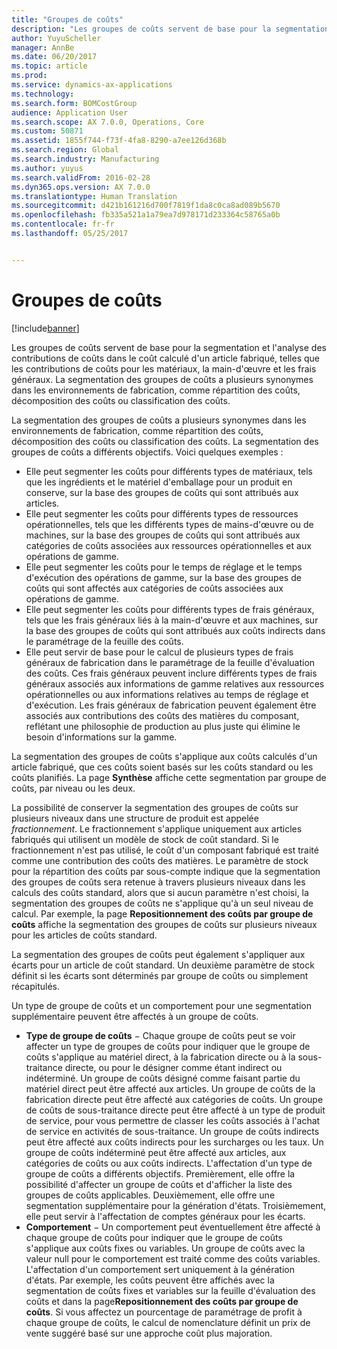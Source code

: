 ```yaml
---
title: "Groupes de coûts"
description: "Les groupes de coûts servent de base pour la segmentation et l'analyse des contributions de coûts dans le coût calculé d'un article fabriqué, telles que les contributions de coûts pour les matériaux, la main-d'œuvre et les frais généraux. La segmentation des groupes de coûts a plusieurs synonymes dans les environnements de fabrication, comme répartition des coûts, décomposition des coûts ou classification des coûts."
author: YuyuScheller
manager: AnnBe
ms.date: 06/20/2017
ms.topic: article
ms.prod: 
ms.service: dynamics-ax-applications
ms.technology: 
ms.search.form: BOMCostGroup
audience: Application User
ms.search.scope: AX 7.0.0, Operations, Core
ms.custom: 50871
ms.assetid: 1855f744-f73f-4fa8-8290-a7ee126d368b
ms.search.region: Global
ms.search.industry: Manufacturing
ms.author: yuyus
ms.search.validFrom: 2016-02-28
ms.dyn365.ops.version: AX 7.0.0
ms.translationtype: Human Translation
ms.sourcegitcommit: d421b161216d700f7819f1da8c0ca8ad089b5670
ms.openlocfilehash: fb335a521a1a79ea7d978171d233364c58765a0b
ms.contentlocale: fr-fr
ms.lasthandoff: 05/25/2017


---
```


# <a name="cost-groups"></a>Groupes de coûts

[!include[banner](../includes/banner.md)]


Les groupes de coûts servent de base pour la segmentation et l'analyse des contributions de coûts dans le coût calculé d'un article fabriqué, telles que les contributions de coûts pour les matériaux, la main-d'œuvre et les frais généraux. La segmentation des groupes de coûts a plusieurs synonymes dans les environnements de fabrication, comme répartition des coûts, décomposition des coûts ou classification des coûts. 

La segmentation des groupes de coûts a plusieurs synonymes dans les environnements de fabrication, comme répartition des coûts, décomposition des coûts ou classification des coûts. La segmentation des groupes de coûts a différents objectifs. Voici quelques exemples :

-   Elle peut segmenter les coûts pour différents types de matériaux, tels que les ingrédients et le matériel d'emballage pour un produit en conserve, sur la base des groupes de coûts qui sont attribués aux articles.
-   Elle peut segmenter les coûts pour différents types de ressources opérationnelles, tels que les différents types de mains-d'œuvre ou de machines, sur la base des groupes de coûts qui sont attribués aux catégories de coûts associées aux ressources opérationnelles et aux opérations de gamme.
-   Elle peut segmenter les coûts pour le temps de réglage et le temps d'exécution des opérations de gamme, sur la base des groupes de coûts qui sont affectés aux catégories de coûts associées aux opérations de gamme.
-   Elle peut segmenter les coûts pour différents types de frais généraux, tels que les frais généraux liés à la main-d'œuvre et aux machines, sur la base des groupes de coûts qui sont attribués aux coûts indirects dans le paramétrage de la feuille des coûts.
-   Elle peut servir de base pour le calcul de plusieurs types de frais généraux de fabrication dans le paramétrage de la feuille d'évaluation des coûts. Ces frais généraux peuvent inclure différents types de frais généraux associés aux informations de gamme relatives aux ressources opérationnelles ou aux informations relatives au temps de réglage et d'exécution. Les frais généraux de fabrication peuvent également être associés aux contributions des coûts des matières du composant, reflétant une philosophie de production au plus juste qui élimine le besoin d'informations sur la gamme.

La segmentation des groupes de coûts s'applique aux coûts calculés d'un article fabriqué, que ces coûts soient basés sur les coûts standard ou les coûts planifiés. La page **Synthèse** affiche cette segmentation par groupe de coûts, par niveau ou les deux. 

La possibilité de conserver la segmentation des groupes de coûts sur plusieurs niveaux dans une structure de produit est appelée *fractionnement*. Le fractionnement s'applique uniquement aux articles fabriqués qui utilisent un modèle de stock de coût standard. Si le fractionnement n'est pas utilisé, le coût d'un composant fabriqué est traité comme une contribution des coûts des matières. Le paramètre de stock pour la répartition des coûts par sous-compte indique que la segmentation des groupes de coûts sera retenue à travers plusieurs niveaux dans les calculs des coûts standard, alors que si aucun paramètre n'est choisi, la segmentation des groupes de coûts ne s'applique qu'à un seul niveau de calcul. Par exemple, la page **Repositionnement des coûts par groupe de coûts** affiche la segmentation des groupes de coûts sur plusieurs niveaux pour les articles de coûts standard. 

La segmentation des groupes de coûts peut également s'appliquer aux écarts pour un article de coût standard. Un deuxième paramètre de stock définit si les écarts sont déterminés par groupe de coûts ou simplement récapitulés. 

Un type de groupe de coûts et un comportement pour une segmentation supplémentaire peuvent être affectés à un groupe de coûts.

-   **Type de groupe de coûts** − Chaque groupe de coûts peut se voir affecter un type de groupes de coûts pour indiquer que le groupe de coûts s'applique au matériel direct, à la fabrication directe ou à la sous-traitance directe, ou pour le désigner comme étant indirect ou indéterminé. Un groupe de coûts désigné comme faisant partie du matériel direct peut être affecté aux articles. Un groupe de coûts de la fabrication directe peut être affecté aux catégories de coûts. Un groupe de coûts de sous-traitance directe peut être affecté à un type de produit de service, pour vous permettre de classer les coûts associés à l'achat de service en activités de sous-traitance. Un groupe de coûts indirects peut être affecté aux coûts indirects pour les surcharges ou les taux. Un groupe de coûts indéterminé peut être affecté aux articles, aux catégories de coûts ou aux coûts indirects. L'affectation d'un type de groupe de coûts a différents objectifs. Premièrement, elle offre la possibilité d'affecter un groupe de coûts et d'afficher la liste des groupes de coûts applicables. Deuxièmement, elle offre une segmentation supplémentaire pour la génération d'états. Troisièmement, elle peut servir à l'affectation de comptes généraux pour les écarts.
-   **Comportement** − Un comportement peut éventuellement être affecté à chaque groupe de coûts pour indiquer que le groupe de coûts s'applique aux coûts fixes ou variables. Un groupe de coûts avec la valeur null pour le comportement est traité comme des coûts variables. L'affectation d'un comportement sert uniquement à la génération d'états. Par exemple, les coûts peuvent être affichés avec la segmentation de coûts fixes et variables sur la feuille d'évaluation des coûts et dans la page**Repositionnement des coûts par groupe de coûts**. Si vous affectez un pourcentage de paramétrage de profit à chaque groupe de coûts, le calcul de nomenclature définit un prix de vente suggéré basé sur une approche coût plus majoration.





